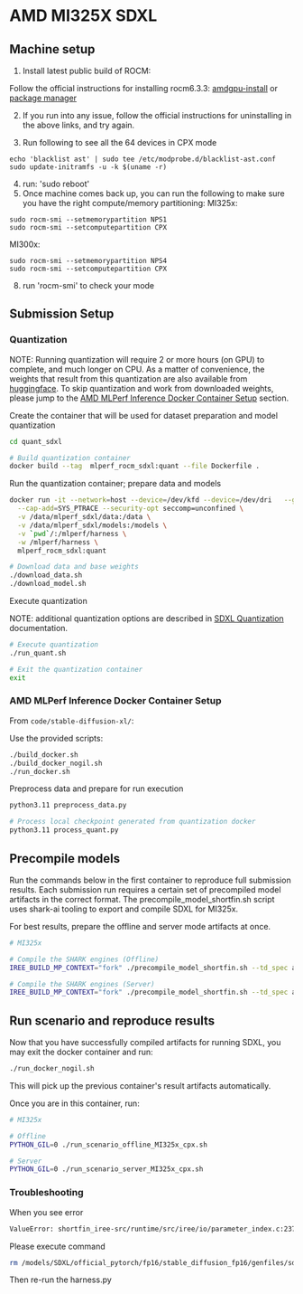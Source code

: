 # AMD MI325X SDXL

## Machine setup
1. Install latest public build of ROCM:

Follow the official instructions for installing rocm6.3.3: [amdgpu-install](https://rocm.docs.amd.com/projects/install-on-linux/en/latest/install/install-methods/amdgpu-installer-index.html) or [package manager](https://rocm.docs.amd.com/projects/install-on-linux/en/latest/install/install-methods/package-manager-index.html)

2. If you run into any issue, follow the official instructions for uninstalling in the above links, and try again.

3. Run following to see all the 64 devices in CPX mode
```
echo 'blacklist ast' | sudo tee /etc/modprobe.d/blacklist-ast.conf
sudo update-initramfs -u -k $(uname -r)
```
4. run: 'sudo reboot'
5. Once machine comes back up, you can run the following to make sure you have the right compute/memory partitioning:
MI325x:
```
sudo rocm-smi --setmemorypartition NPS1
sudo rocm-smi --setcomputepartition CPX 
```
MI300x:
```
sudo rocm-smi --setmemorypartition NPS4
sudo rocm-smi --setcomputepartition CPX 
```
8. run 'rocm-smi' to check your mode

## Submission Setup

### Quantization
NOTE: Running quantization will require 2 or more hours (on GPU) to complete, and much longer on CPU. As a matter of convenience, the weights that result from this quantization are also available from [huggingface](https://huggingface.co/amd-shark/sdxl-quant-models). To skip quantization and work from downloaded weights, please jump to the [AMD MLPerf Inference Docker Container Setup](#amd-mlperf-inference-docker-container-setup) section.

Create the container that will be used for dataset preparation and model quantization
```bash
cd quant_sdxl

# Build quantization container
docker build --tag  mlperf_rocm_sdxl:quant --file Dockerfile .
```

Run the quantization container; prepare data and models
```bash
docker run -it --network=host --device=/dev/kfd --device=/dev/dri   --group-add video \
  --cap-add=SYS_PTRACE --security-opt seccomp=unconfined \
  -v /data/mlperf_sdxl/data:/data \
  -v /data/mlperf_sdxl/models:/models \
  -v `pwd`/:/mlperf/harness \
  -w /mlperf/harness \
  mlperf_rocm_sdxl:quant

# Download data and base weights
./download_data.sh
./download_model.sh
```

Execute quantization

NOTE: additional quantization options are described in [SDXL Quantization](./quant_sdxl/README.md) documentation.
```bash
# Execute quantization
./run_quant.sh

# Exit the quantization container
exit
```

### AMD MLPerf Inference Docker Container Setup

From `code/stable-diffusion-xl/`:

Use the provided scripts:
```bash
./build_docker.sh
./build_docker_nogil.sh
./run_docker.sh
```

Preprocess data and prepare for run execution
```bash
python3.11 preprocess_data.py

# Process local checkpoint generated from quantization docker
python3.11 process_quant.py
```

## Precompile models
Run the commands below in the first container to reproduce full submission results.
Each submission run requires a certain set of precompiled model artifacts in the correct format.
The precompile_model_shortfin.sh script uses shark-ai tooling to export and compile SDXL for MI325x.

For best results, prepare the offline and server mode artifacts at once.

``` bash
# MI325x

# Compile the SHARK engines (Offline)
IREE_BUILD_MP_CONTEXT="fork" ./precompile_model_shortfin.sh --td_spec attention_and_matmul_spec_gfx942_MI325_bs32_mod.mlir --model_json sdxl_config_fp8_sched_unet_bs32.json

# Compile the SHARK engines (Server)
IREE_BUILD_MP_CONTEXT="fork" ./precompile_model_shortfin.sh --td_spec attention_and_matmul_spec_gfx942_MI325.mlir --model_json sdxl_config_fp8_sched_unet_bs2.json

```

## Run scenario and reproduce results

Now that you have successfully compiled artifacts for running SDXL, you may exit the docker container and run:
```bash
./run_docker_nogil.sh
```
This will pick up the previous container's result artifacts automatically.

Once you are in this container, run:

``` bash
# MI325x

# Offline
PYTHON_GIL=0 ./run_scenario_offline_MI325x_cpx.sh

# Server
PYTHON_GIL=0 ./run_scenario_server_MI325x_cpx.sh
```

### Troubleshooting

When you see error
```bash
ValueError: shortfin_iree-src/runtime/src/iree/io/parameter_index.c:237: NOT_FOUND; no parameter found in index with key 'down_blocks.1.attentions.0.transformer_blocks.0.attn1.out_q:rscale'
```
Please execute command
```bash
rm /models/SDXL/official_pytorch/fp16/stable_diffusion_fp16/genfiles/sdxl/stable_diffusion_xl_base_1_0_punet_dataset_i8.irpa
```
Then re-run the harness.py

